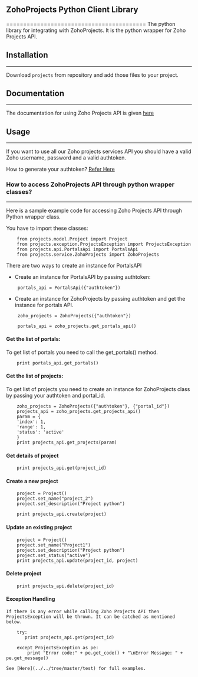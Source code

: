## **ZohoProjects Python Client Library**
=========================================
The python library for integrating with ZohoProjects. It is the python wrapper for Zoho Projects API.

## Installation
---------------
Download `projects` from repository and add those files to your project.

## Documentation
----------------
The documentation for using Zoho Projects API is given [here](http://cms.zohocorp.com/export/zoho/projects/help/rest-api/portals-api.html)

## Usage
--------
If you want to use all our Zoho projects services API you should have a valid Zoho username, password and a valid authtoken.

How to generate your authtoken? [Refer Here](http://cms.zohocorp.com/export/zoho/projects/help/rest-api/get-tickets-api.html) 

### How to access ZohoProjects API through python wrapper classes?
------------------------------------------------------------------ 

Here is a sample example code for accessing Zoho Projects API through Python wrapper class.

You have to import these classes:

        from projects.model.Project import Project
        from projects.exception.ProjectsException import ProjectsException
        from projects.api.PortalsApi import PortalsApi
        from projects.service.ZohoProjects import ZohoProjects
		
There are two ways to create an instance for PortalsAPI

 - Create an instance for PortalsAPI by passing authtoken:

        portals_api = PortalsApi({"authtoken"})
			
 - Create an instance for ZohoProjects by passing authtoken and get the instance for portals API.
     
        zoho_projects = ZohoProjects({"authtoken"})

        portals_api = zoho_projects.get_portals_api()
			
			
#### **Get the list of portals:**
			
To get list of portals you need to call the get_portals() method.

        print portals_api.get_portals()

#### **Get the list of projects:**
 
To get list of projects you need to create an instance for ZohoProjects class by passing your authtoken and portal_id.
 
        zoho_projects = ZohoProjects({"authtoken"}, {"portal_id"})
        projects_api = zoho_projects.get_projects_api()
        param = {
        'index': 1,
        'range': 1,
        'status': 'active'
        }
        print projects_api.get_projects(param) 

#### **Get details of project**
    
        print projects_api.get(project_id)

#### **Create a new project**
        
        project = Project()
        project.set_name("project_2")
        project.set_description("Project python")
  
        print projects_api.create(project)

#### **Update an existing project**
 
        project = Project()
        project.set_name("Project1")
        project.set_description("Project python")
        project.set_status("active")
        print projects_api.update(project_id, project)

#### **Delete project**

        print projects_api.delete(project_id)

#### **Exception Handling**

    If there is any error while calling Zoho Projects API then ProjectsException will be thrown. It can be catched as mentioned below.

        try:
           print projects_api.get(project_id) 

        except ProjectsException as pe:
            print "Error code:" + pe.get_code() + "\nError Message: " + pe.get_message()
            
    See [Here](../../tree/master/test) for full examples.

